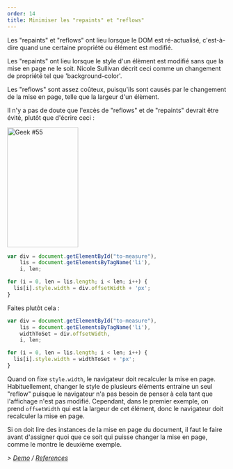 ```yaml
---
order: 14
title: Minimiser les "repaints" et "reflows"
---
```


Les "repaints" et "reflows" ont lieu lorsque le DOM est ré-actualisé, c'est-à-dire quand une certaine propriété ou élément est modifié.

Les "repaints" ont lieu lorsque le style d'un élèment est modifié sans que la mise en page ne le soit. Nicole Sullivan décrit ceci comme un changement de propriété tel que 'background-color'.

Les "reflows" sont assez coûteux, puisqu'ils sont causés par le changement de la mise en page, telle que la largeur d'un élèment.

Il n'y a pas de doute que l'excès de "reflows" et de "repaints" devrait être évité, plutôt que d'écrire ceci :

<div class="img-right">
  <img id="geek-55" class="icos-geek" src="http://browserdiet.com/en/assets/img/55.png" alt="Geek #55" width="163" height="275" />
</div>

```js
var div = document.getElementById("to-measure"),
    lis = document.getElementsByTagName('li'),
    i, len;

for (i = 0, len = lis.length; i < len; i++) {
  lis[i].style.width = div.offsetWidth + 'px';
}
```

Faites plutôt cela :

```js
var div = document.getElementById("to-measure"),
    lis = document.getElementsByTagName('li'),
    widthToSet = div.offsetWidth,
    i, len;

for (i = 0, len = lis.length; i < len; i++) {
  lis[i].style.width = widthToSet + 'px';
}
```

Quand on fixe `style.width`, le navigateur doit recalculer la mise en page. Habituellement, changer le style de plusieurs éléments entraine un seul "reflow" puisque le navigateur n'a pas besoin de penser à cela tant que l'affichage n'est pas modifié. Cependant, dans le premier exemple, on prend `offsetWidth` qui est la largeur de cet élément, donc le navigateur doit recalculer la mise en page.

Si on doit lire des instances de la mise en page du document, il faut le faire avant d'assigner quoi que ce soit qui puisse changer la mise en page, comme le montre le deuxième exemple.

*> [Demo](http://jsbin.com/aqavin/2/quiet) / [References](https://github.com/zenorocha/browser-diet/wiki/References#minimize-repaints-and-reflows)*
